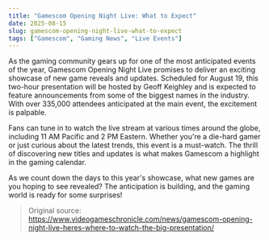 ```yaml
---
title: "Gamescom Opening Night Live: What to Expect"
date: 2025-08-15
slug: gamescom-opening-night-live-what-to-expect
tags: ["Gamescom", "Gaming News", "Live Events"]
---
```


As the gaming community gears up for one of the most anticipated events of the year, Gamescom Opening Night Live promises to deliver an exciting showcase of new game reveals and updates. Scheduled for August 19, this two-hour presentation will be hosted by Geoff Keighley and is expected to feature announcements from some of the biggest names in the industry. With over 335,000 attendees anticipated at the main event, the excitement is palpable.

Fans can tune in to watch the live stream at various times around the globe, including 11 AM Pacific and 2 PM Eastern. Whether you're a die-hard gamer or just curious about the latest trends, this event is a must-watch. The thrill of discovering new titles and updates is what makes Gamescom a highlight in the gaming calendar.

As we count down the days to this year's showcase, what new games are you hoping to see revealed? The anticipation is building, and the gaming world is ready for some surprises!
> Original source: https://www.videogameschronicle.com/news/gamescom-opening-night-live-heres-where-to-watch-the-big-presentation/
